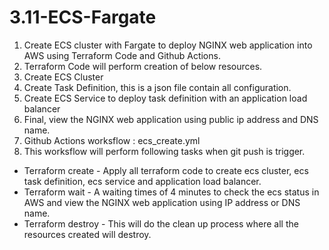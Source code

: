 # 3.11-ECS-Fargate

1. Create ECS cluster with Fargate to deploy NGINX web application into AWS using Terraform Code and Github Actions.
2. Terraform Code will perform creation of below resources.
3. Create ECS Cluster
4. Create Task Definition, this is a json file contain all configuration.
5. Create ECS Service to deploy task definition with an application load balancer
6. Final, view the NGINX web application using public ip address and DNS name.
7. Github Actions worksflow : ecs_create.yml
8. This worksflow will perform following tasks when git push is trigger.
  - Terraform create - Apply all terraform code to create ecs cluster, ecs task definition, ecs service and application load balancer.
  - Terraform wait - A waiting times of 4 minutes to check the ecs status in AWS and view the NGINX web application using IP address or DNS name.
  - Terraform destroy - This will do the clean up process where all the resources created will destroy.
